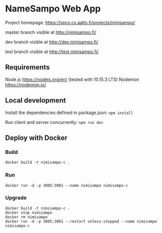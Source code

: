 # NameSampo Web App

Project homepage: https://seco.cs.aalto.fi/projects/nimisampo/

master branch visible at http://nimisampo.fi/

dev branch visible at http://dev.nimisampo.fi/

test branch visible at http://test.nimisampo.fi/

## Requirements

Node.js https://nodejs.org/en/ (tested with 10.15.3 LTS)
Nodemon https://nodemon.io/

## Local development

Install the dependencies defined in package.json:
`npm install`

Run client and server concurrently:
`npm run dev`

## Deploy with Docker

### Build
 `docker build -t nimisampo-c .`

### Run
 `docker run -d -p 3005:3001 --name nimisampo nimisampo-c`

### Upgrade
```
docker build -t nimisampo-c .
docker stop nimisampo
docker rm nimisampo
docker run -d -p 3005:3001 --restart unless-stopped --name nimisampo nimisampo-c
```
